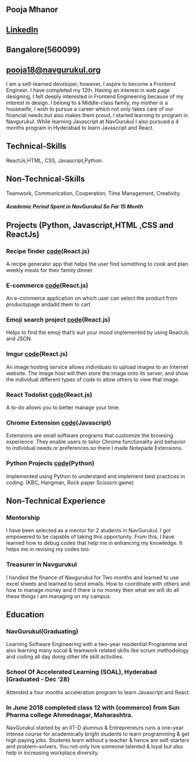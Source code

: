 ## Pooja Mhanor                                                                              
## [LinkedIn](https://www.linkedin.com/in/pooja-mahanor-9a0021182/)
## Bangalore(560099)
## pooja18@navgurukul.org
I am a self-learned developer, however, I aspire to become a Frontend Engineer. I have completed my 12th. Having an interest in web page designing, I felt deeply interested in Frontend Engineering because of my interest in design. I belong to a Middle-class family, my mother is a housewife, I wish to pursue a career which not only takes care of our financial needs but also makes them proud, I started learning to program in Navgurukul. While learning Javascript at NavGurukul I also pursued a 4 months program in Hyderabad to learn Javascript and React.
## Technical-Skills
ReactJs,HTML, CSS, Javascript,Python.
## Non-Technical-Skills
Teamwork, Communication, Cooperation, Time Management, Creativity.

##### Academic Period Spent in **NavGurukul** So Far   **15 Month**

## Projects (Python, Javascript,HTML ,CSS and ReactJs)
### Recipe finder [code](https://github.com/mahanor123/Recat-recipe-finder)(React.js)
A recipe generator app that helps the user find something to cook and plan weekly meals for their family dinner.
### E-commerce [code](https://github.com/mahanor123/E_commerce)(React.js)
An e-commerce application on which user can select the product from productspage andadd them to cart.
### Emoji search project [code](https://github.com/mahanor123/emoji-search-react-filter)(React.js)
Helps to find the emoji that’s suit your mood implemented by using ReactJs and JSON. 
### Imgur [code](https://github.com/mahanor123/imgur)(React.js)
An image hosting service allows individuals to upload images to an Internet website. The image host will then store the image onto its server, and show the individual different types of code to allow others to view that image.
### React Todolist [code](https://github.com/mahanor123/React_todolist)(React.js)
A to-do allows you to better manage your time.
### Chrome Extension [code](https://github.com/exponentsoftware/Milestone5--ChromeExtension)(Javascript)
Extensions are small software programs that customize the browsing experience. They enable users to tailor Chrome functionality and behavior to individual needs or preferences.so there I made Notepade  Extensions.
### Python Projects [code](https://github.com/mahanor123/python_small_project)(Python)
Implemented using Python to understand and implement best practices in coding. (KBC, Hangman, Rock paper Scissors game)


## Non-Technical Experience
### Mentorship
I have been selected as a mentor for 2 students in NavGurukul. I got empowered to be capable of taking this opportunity. From this, I have learned how to debug codes that help me in enhancing my knowledge. It helps me in revising my codes too.
### Treasurer in Navgurukul
I handled the finance of Navgurukul for Two months and learned to use excel sheets and learned to send emails. How to coordinate with others and how to manage money and if there is no money then what we will do all these things i am managing on my campus.

## Education
### NavGurukul(Graduating)
Learning Software Engineering with a two-year residential Programme and also learning many social & teamwork related skills like scrum methodology and coding all day doing other life skill activities.

### School Of Accelerated Learning (SOAL), Hyderabad (Graduated - Dec ‘28)
Attended a four months acceleration program to learn Javascript and React.

### In June 2018 completed class 12 with (commerce) from Sun Pharma college Ahmednagar, Maharashtra.

NavGurukul started by an IIT-D alumnus & Entrepreneurs runs a one-year intense course for academically bright students to learn programming & get high paying jobs. Students learn without a teacher & hence are self-starters and problem-solvers. You not only hire someone talented & loyal but also help in increasing workplace diversity.

